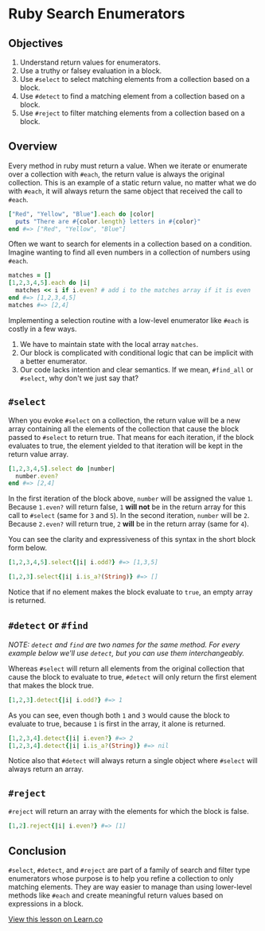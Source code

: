 # Ruby Search Enumerators

## Objectives

1. Understand return values for enumerators.
2. Use a truthy or falsey evaluation in a block.
3. Use `#select` to select matching elements from a collection based on a block.
4. Use `#detect` to find a matching element from a collection based on a block.
5. Use `#reject` to filter matching elements from a collection based on a block. 

## Overview

Every method in ruby must return a value. When we iterate or enumerate over a collection with `#each`, the return value is always the original collection. This is an example of a static return value, no matter what we do with `#each`, it will always return the same object that received the call to `#each`.

```ruby
["Red", "Yellow", "Blue"].each do |color|
  puts "There are #{color.length} letters in #{color}"
end #=> ["Red", "Yellow", "Blue"]
```

Often we want to search for elements in a collection based on a condition. Imagine wanting to find all even numbers in a collection of numbers using `#each`.

```ruby
matches = []
[1,2,3,4,5].each do |i|
  matches << i if i.even? # add i to the matches array if it is even
end #=> [1,2,3,4,5]
matches #=> [2,4]
```

Implementing a selection routine with a low-level enumerator like `#each` is costly in a few ways.

1. We have to maintain state with the local array `matches`.
2. Our block is complicated with conditional logic that can be implicit with a better enumerator.
3. Our code lacks intention and clear semantics. If we mean, `#find_all` or `#select`, why don't we just say that?

## `#select`

When you evoke `#select` on a collection, the return value will be a new array containing all the elements of the collection that cause the block passed to `#select` to return true. That means for each iteration, if the block evaluates to true, the element yielded to that iteration will be kept in the return value array.

```ruby
[1,2,3,4,5].select do |number|
  number.even?
end #=> [2,4]
```

In the first iteration of the block above, `number` will be assigned the value `1`. Because `1.even?` will return false, `1` **will not** be in the return array for this call to `#select` (same for `3` and `5`). In the second iteration, `number` will be `2`. Because `2.even?` will return true, `2` **will** be in the return array (same for `4`).

You can see the clarity and expressiveness of this syntax in the short block form below.

```ruby
[1,2,3,4,5].select{|i| i.odd?} #=> [1,3,5]

[1,2,3].select{|i| i.is_a?(String)} #=> []
```

Notice that if no element makes the block evaluate to `true`, an empty array is returned.

## `#detect` or `#find`

*NOTE: `detect` and `find` are two names for the same method. For every example below we'll use `detect`, but you can use them interchangeably.*

Whereas `#select` will return all elements from the original collection that cause the block to evaluate to true, `#detect` will only return the first element that makes the block true.

```ruby
[1,2,3].detect{|i| i.odd?} #=> 1
```

As you can see, even though both `1` and `3` would cause the block to evaluate to true, because `1` is first in the array, it alone is returned.

```ruby
[1,2,3,4].detect{|i| i.even?} #=> 2
[1,2,3,4].detect{|i| i.is_a?(String)} #=> nil
```

Notice also that `#detect` will always return a single object where `#select` will always return an array.

## `#reject`

`#reject` will return an array with the elements for which the block is false.

```ruby
[1,2].reject{|i| i.even?} #=> [1]
```

## Conclusion

`#select`, `#detect`, and `#reject` are part of a family of search and filter type enumerators whose purpose is to help you refine a collection to only matching elements. They are way easier to manage than using lower-level methods like `#each` and create meaningful return values based on expressions in a block.

<a href='https://learn.co/lessons/ruby-search-enumerators' data-visibility='hidden'>View this lesson on Learn.co</a>
